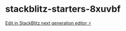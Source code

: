 # stackblitz-starters-8xuvbf

[Edit in StackBlitz next generation editor ⚡️](https://stackblitz.com/~/github.com/riyashreshthi/stackblitz-starters-8xuvbf)